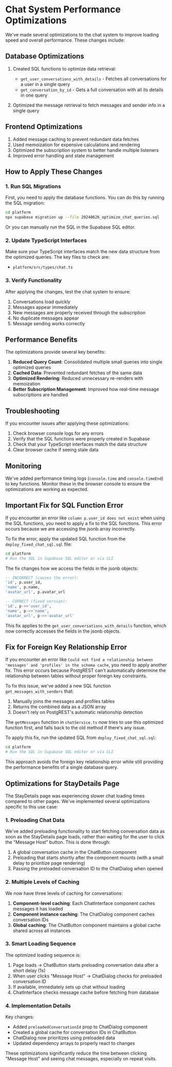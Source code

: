 # Chat System Performance Optimizations

We've made several optimizations to the chat system to improve loading speed and overall performance. These changes include:

## Database Optimizations

1. Created SQL functions to optimize data retrieval:
   - `get_user_conversations_with_details` - Fetches all conversations for a user in a single query
   - `get_conversation_by_id` - Gets a full conversation with all its details in one query

2. Optimized the message retrieval to fetch messages and sender info in a single query

## Frontend Optimizations

1. Added message caching to prevent redundant data fetches
2. Used memoization for expensive calculations and rendering
3. Optimized the subscription system to better handle multiple listeners
4. Improved error handling and state management

## How to Apply These Changes

### 1. Run SQL Migrations

First, you need to apply the database functions. You can do this by running the SQL migration:

```bash
cd platform
npx supabase migration up --file 20240626_optimize_chat_queries.sql
```

Or you can manually run the SQL in the Supabase SQL editor.

### 2. Update TypeScript Interfaces

Make sure your TypeScript interfaces match the new data structure from the optimized queries. The key files to check are:

- `platform/src/types/chat.ts`

### 3. Verify Functionality

After applying the changes, test the chat system to ensure:

1. Conversations load quickly
2. Messages appear immediately 
3. New messages are properly received through the subscription
4. No duplicate messages appear
5. Message sending works correctly

## Performance Benefits

The optimizations provide several key benefits:

1. **Reduced Query Count**: Consolidated multiple small queries into single optimized queries
2. **Cached Data**: Prevented redundant fetches of the same data
3. **Optimized Rendering**: Reduced unnecessary re-renders with memoization
4. **Better Subscription Management**: Improved how real-time message subscriptions are handled

## Troubleshooting

If you encounter issues after applying these optimizations:

1. Check browser console logs for any errors
2. Verify that the SQL functions were properly created in Supabase
3. Check that your TypeScript interfaces match the data structure
4. Clear browser cache if seeing stale data

## Monitoring

We've added performance timing logs (`console.time` and `console.timeEnd`) to key functions. Monitor these in the browser console to ensure the optimizations are working as expected.

## Important Fix for SQL Function Error

If you encounter an error like `column p.user_id does not exist` when using the SQL functions, you need to apply a fix to the SQL functions. This error occurs because we are accessing the jsonb array incorrectly.

To fix the error, apply the updated SQL function from the `deploy_fixed_chat_sql.sql` file:

```bash
cd platform
# Run the SQL in Supabase SQL editor or via CLI
```

The fix changes how we access the fields in the jsonb objects:

```sql
-- INCORRECT (causes the error):
'id', p.user_id,
'name', p.name,
'avatar_url', p.avatar_url

-- CORRECT (fixed version):
'id', p->>'user_id',
'name', p->>'name',
'avatar_url', p->>'avatar_url'
```

This fix applies to the `get_user_conversations_with_details` function, which now correctly accesses the fields in the jsonb objects. 

## Fix for Foreign Key Relationship Error

If you encounter an error like `Could not find a relationship between 'messages' and 'profiles' in the schema cache`, you need to apply another fix. This error occurs because PostgREST can't automatically determine the relationship between tables without proper foreign key constraints.

To fix this issue, we've added a new SQL function `get_messages_with_senders` that:

1. Manually joins the messages and profiles tables
2. Returns the combined data as a JSON array
3. Doesn't rely on PostgREST's automatic relationship detection

The `getMessages` function in `chatService.ts` now tries to use this optimized function first, and falls back to the old method if there's any issue.

To apply this fix, run the updated SQL from `deploy_fixed_chat_sql.sql`:

```bash
cd platform
# Run the SQL in Supabase SQL editor or via CLI
```

This approach avoids the foreign key relationship error while still providing the performance benefits of a single database query. 

## Optimizations for StayDetails Page

The StayDetails page was experiencing slower chat loading times compared to other pages. We've implemented several optimizations specific to this use case:

### 1. Preloading Chat Data

We've added preloading functionality to start fetching conversation data as soon as the StayDetails page loads, rather than waiting for the user to click the "Message Host" button. This is done through:

1. A global conversation cache in the ChatButton component
2. Preloading that starts shortly after the component mounts (with a small delay to prioritize page rendering)
3. Passing the preloaded conversation ID to the ChatDialog when opened

### 2. Multiple Levels of Caching

We now have three levels of caching for conversations:

1. **Component-level caching**: Each ChatInterface component caches messages it has loaded
2. **Component instance caching**: The ChatDialog component caches conversation IDs
3. **Global caching**: The ChatButton component maintains a global cache shared across all instances

### 3. Smart Loading Sequence

The optimized loading sequence is:

1. Page loads → ChatButton starts preloading conversation data after a short delay (1s)
2. When user clicks "Message Host" → ChatDialog checks for preloaded conversation ID
3. If available, immediately sets up chat without loading
4. ChatInterface checks message cache before fetching from database

### 4. Implementation Details

Key changes:

- Added `preloadedConversationId` prop to ChatDialog component
- Created a global cache for conversation IDs in ChatButton
- ChatDialog now prioritizes using preloaded data
- Updated dependency arrays to properly react to changes

These optimizations significantly reduce the time between clicking "Message Host" and seeing chat messages, especially on repeat visits. 